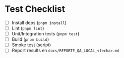 # Test Checklist

- [ ] Install deps (`pnpm install`)
- [ ] Lint (`pnpm lint`)
- [ ] Unit/Integration tests (`pnpm test`)
- [ ] Build (`pnpm build`)
- [ ] Smoke test (script)
- [ ] Report results en `docs/REPORTE_QA_LOCAL_<fecha>.md`
